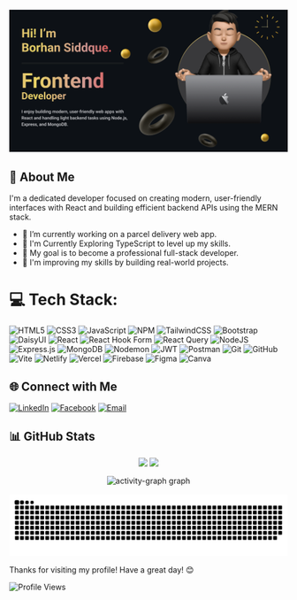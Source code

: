 [//]: # (Banner Here)
<img src="https://raw.githubusercontent.com/borhansiddque/borhansiddque/refs/heads/main/github_cover_image.png" />

## 🚀 About Me
I'm a dedicated developer focused on creating modern, user-friendly interfaces with React and building efficient backend APIs using the MERN stack.

- 🔭 I’m currently working on a parcel delivery web app.
- 🌱 I'm Currently Exploring TypeScript to level up my skills.
- 🎯 My goal is to become a professional full-stack developer.
- 🧠 I'm improving my skills by building real-world projects.

# 💻 Tech Stack:
![HTML5](https://img.shields.io/badge/html5-%23E34F26.svg?style=for-the-badge&logo=html5&logoColor=white)
![CSS3](https://img.shields.io/badge/css3-%231572B6.svg?style=for-the-badge&logo=css3&logoColor=white)
![JavaScript](https://img.shields.io/badge/javascript-%23323330.svg?style=for-the-badge&logo=javascript&logoColor=%23F7DF1E)
![NPM](https://img.shields.io/badge/NPM-%23CB3837.svg?style=for-the-badge&logo=npm&logoColor=white)
![TailwindCSS](https://img.shields.io/badge/tailwindcss-%2338B2AC.svg?style=for-the-badge&logo=tailwind-css&logoColor=white) 
![Bootstrap](https://img.shields.io/badge/bootstrap-%238511FA.svg?style=for-the-badge&logo=bootstrap&logoColor=white) 
![DaisyUI](https://img.shields.io/badge/daisyui-5A0EF8?style=for-the-badge&logo=daisyui&logoColor=white)
![React](https://img.shields.io/badge/react-%2320232a.svg?style=for-the-badge&logo=react&logoColor=%2361DAFB) 
![React Hook Form](https://img.shields.io/badge/React%20Hook%20Form-%23EC5990.svg?style=for-the-badge&logo=reacthookform&logoColor=white) 
![React Query](https://img.shields.io/badge/-React%20Query-FF4154?style=for-the-badge&logo=react%20query&logoColor=white)
![NodeJS](https://img.shields.io/badge/node.js-6DA55F?style=for-the-badge&logo=node.js&logoColor=white) 
![Express.js](https://img.shields.io/badge/express.js-%23404d59.svg?style=for-the-badge&logo=express&logoColor=%2361DAFB)
![MongoDB](https://img.shields.io/badge/MongoDB-%234ea94b.svg?style=for-the-badge&logo=mongodb&logoColor=white)
![Nodemon](https://img.shields.io/badge/NODEMON-%23323330.svg?style=for-the-badge&logo=nodemon&logoColor=%BBDEAD) 
![JWT](https://img.shields.io/badge/JWT-black?style=for-the-badge&logo=JSON%20web%20tokens)
![Postman](https://img.shields.io/badge/postman-%23F05033.svg?style=for-the-badge&logo=postman&logoColor=white)
![Git](https://img.shields.io/badge/git-%23F05033.svg?style=for-the-badge&logo=git&logoColor=white) 
![GitHub](https://img.shields.io/badge/github-%23121011.svg?style=for-the-badge&logo=github&logoColor=white)
![Vite](https://img.shields.io/badge/vite-%23646CFF.svg?style=for-the-badge&logo=vite&logoColor=white)
![Netlify](https://img.shields.io/badge/netlify-%23000000.svg?style=for-the-badge&logo=netlify&logoColor=#00C7B7)
![Vercel](https://img.shields.io/badge/vercel-%23000000.svg?style=for-the-badge&logo=vercel&logoColor=white) 
![Firebase](https://img.shields.io/badge/firebase-%23039BE5.svg?style=for-the-badge&logo=firebase) 
![Figma](https://img.shields.io/badge/figma-%23F24E1E.svg?style=for-the-badge&logo=figma&logoColor=white)
![Canva](https://img.shields.io/badge/Canva-%2300C4CC.svg?style=for-the-badge&logo=Canva&logoColor=white)

## 🌐 Connect with Me

[![LinkedIn](https://img.shields.io/badge/linkedin-0077B5?style=for-the-badge&logo=linkedin&logoColor=white)](https://www.linkedin.com/in/borhan-siddque-117b121a9/)
[![Facebook](https://img.shields.io/badge/facebook-0077B5?style=for-the-badge&logo=facebook&logoColor=white)](https://www.facebook.com/borhan.siddque.19/)
[![Email](https://img.shields.io/badge/Email-D14836?style=for-the-badge&logo=gmail&logoColor=white)](mailto:borhansiddque19@gmail.com)

## 📊 GitHub Stats

<p align="center">
  <img src="https://github-readme-stats.vercel.app/api?username=borhansiddque&show_icons=true&theme=tokyonight" />
  <img src="https://github-readme-stats.vercel.app/api/top-langs/?username=borhansiddque&layout=compact&theme=tokyonight" />
</p>
<div align="center">
  <img src="https://github-readme-activity-graph.vercel.app/graph?username=borhansiddque&radius=16&theme=react&area=true&order=5" height="300" alt="activity-graph graph" />
</div>

<br>

<img src="https://raw.githubusercontent.com/borhansiddque/borhansiddque/output/snake.svg" alt="Snake animation" />

Thanks for visiting my profile! Have a great day! 😊
  
![Profile Views](https://komarev.com/ghpvc/?username=borhansiddque&color=red)
